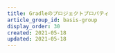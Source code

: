 ```yaml
---
title: Gradleのプロジェクトプロパティ
article_group_id: basis-group
display_order: 30
created: 2021-05-18
updated: 2021-05-18
---
```

